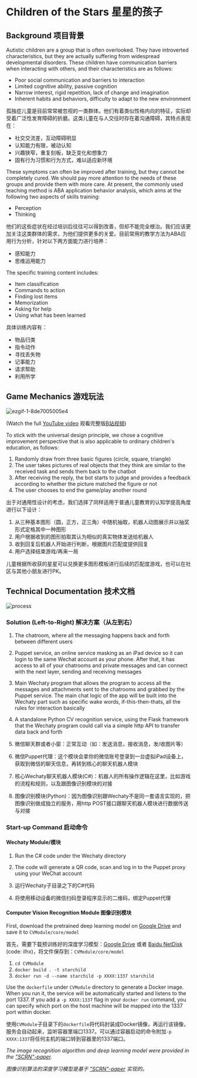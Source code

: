 # Children of the Stars 星星的孩子

## Background 项目背景

Autistic children are a group that is often overlooked. They have introverted characteristics, but they are actually suffering from widespread developmental disorders. These children have communication barriers when interacting with others, and their characteristics are as follows:

- Poor social communication and barriers to interaction
- Limited cognitive ability, passive cognition
- Narrow interest, rigid repetition, lack of change and imagination
- Inherent habits and behaviors, difficulty to adapt to the new environment

孤独症儿童是目前常常被忽视的一类群体。他们有着类似性格内向的特征，实际却受着广泛性发育障碍的折磨。这类儿童在与人交往时存在着沟通障碍，其特点表现在：

- 社交交流差，互动障碍明显
- 认知能力有限，被动认知
- 兴趣狭窄，重复刻板，缺乏变化和想象力
- 固有行为习惯和行为方式，难以适应新环境

These symptoms can often be improved after training, but they cannot be completely cured. We should pay more attention to the needs of these groups and provide them with more care. At present, the commonly used teaching method is ABA application behavior analysis, which aims at the following two aspects of skills training:

- Perception
- Thinking

他们的这些症状在经过培训后往往可以得到改善，但却不能完全根治。我们应该更加关注这类群体的需求，为他们提供更多的关爱。目前常用的教学方法为ABA应用行为分析，针对以下两方面能力进行培养：

- 感知能力
- 思维运用能力

The specific training content includes:

- Item classification
- Commands to action
- Finding lost items
- Memorization
- Asking for help
- Using what has been learned 

具体训练内容有：

- 物品归类
- 指令动作
- 寻找丢失物
- 记事能力
- 请求帮助
- 利用所学

## Game Mechanics 游戏玩法

![ezgif-1-8de7005005e4](https://user-images.githubusercontent.com/60060750/128956571-dcd6b205-7784-4c19-9ba6-695b703f5ca1.gif)

(Watch the full [YouTube video](https://www.youtube.com/watch?v=LJjONGwVzpQ) 观看完整版[B站视频](https://www.bilibili.com/video/BV1hM4y157e3))

To stick with the universal design principle, we chose a cognitive improvement perspective that is also applicable to ordinary children's education, as follows:

1. Randomly draw from three basic figures (circle, square, triangle)
2. The user takes pictures of real objects that they think are similar to the received task and sends them back to the chatbot
3. After receiving the reply, the bot starts to judge and provides a feedback according to whether the picture matched the figure or not
4. The user chooses to end the game/play another round

出于对通用性设计的考虑，我们选择了同样适用于普通儿童教育的认知学提高角度进行以下设计：

1. 从三种基本图形（圆，正方，正三角）中随机抽取，机器人动图展示并以抽奖形式定格其中一种图形
2. 用户根据收到的图形拍取其认为相似的真实物体发送给机器人
3. 收到回复后机器人开始进行判断，根据图片匹配度提供回复
4. 用户选择结束游戏/再来一局

儿童根据所收获的星星可以兑换更多图形模板进行后续的匹配度游戏，也可以在社区与其他小朋友进行PK。

## Technical Documentation 技术文档

![process](https://media.licdn.cn/dms/image/C5612AQFLQ9C8NJbHMg/article-inline_image-shrink_1000_1488/0/1628340432970?e=1634169600&v=beta&t=hUZBR8LrcSo5d5zDXzQyYb9iei1TYwGIrn2_t84TNpM)

### Solution (Left-to-Right) 解决方案（从左到右）

1. The chatroom, where all the messaging happens back and forth between different users
2. Puppet service, an online service masking as an iPad device so it can login to the same Wechat account as your phone. After that, it has access to all of your chatrooms and private messages and can connect with the next layer, sending and receiving messages
3. Main Wechaty program that allows the program to access all the messages and attachments sent to the chatrooms and grabbed by the Puppet service. The main chat logic of the app will be built into the Wechaty part such as specific wake words, if-this-then-thats, all the rules for interaction basically
4. A standalone Python CV recognition service, using the Flask framework that the Wechaty program could call via a simple http API to transfer data back and forth

1. 微信聊天群或者小窗：正常互动（如：发送消息，接收消息，发/收图片等）
2. 微信Puppet代理：这个模块会拿你的微信账号登录到一台虚拟iPad设备上，获取到微信的聊天信息，再转到核心的聊天机器人模块
3. 核心Wechaty聊天机器人模块(C#)：机器人的所有操作逻辑在这里，比如游戏的流程和规则，以及跟图像识别模块的对接
4. 图像识别模块(Python)：因为图像识别跟Wechaty不是同一套语言实现的，把图像识别做成独立的服务，用http POST接口跟聊天机器人模块进行数据传送与对接

### Start-up Command 启动命令

#### Wechaty Module/模块

1. Run the C# code under the Wechaty directory
2. The code will generate a QR code, scan and log in to the Puppet proxy using your WeChat account

1. 运行Wechaty子目录之下的C#代码
2. 将使用移动设备的微信扫码登录程序显示的二维码，绑定Puppet代理

#### Computer Vision Recognition Module 图像识别模块

First, download the pretrained deep learning model on [Google Drive](https://drive.google.com/open?id=1PkGX9R-uTYpWBKX0lZRkE2qvvpz1-IiG) and save it to `CVModule/core/model`

首先，需要下载预训练好的深度学习模型：[Google Drive](https://drive.google.com/open?id=1PkGX9R-uTYpWBKX0lZRkE2qvvpz1-IiG) 或者 [Baidu NetDisk](https://pan.baidu.com/s/1Gm-YptzsVnHU0a6YkdjQaQ) (code: ilhx)，将文件保存到：`CVModule/core/model`

1. `cd CVModule`
2. `docker build . -t starchild`
3. `docker run -d --name starchild -p XXXX:1337 starchild`

Use the `dockerfile` under `CVModule` directory to generate a Docker image. When you run it, the service will be automatically started and listens to the port 1337. If you add a `-p XXXX:1337` flag in your `docker run` command, you can specify which port on the host machine will be mapped into the 1337 port within docker.

使用`CVModule`子目录下的`dockerfile`将代码封装成Docker镜像，再运行该镜像，服务会自动起来，监听容器里端口1337。可以通过容器启动的命令附加`-p XXXX:1337`将任何主机的端口转到容器里的1337端口。

_The image recognition algorithm and deep learning model were provided in the ["SCRN"-paper](https://github.com/wuzhe71/SCRN)._

_图像识别算法的深度学习模型是基于 ["SCRN"-paper](https://github.com/wuzhe71/SCRN) 实现的。_
